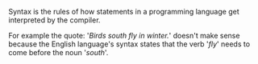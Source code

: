 Syntax is the rules of how statements in a programming language get interpreted by the compiler.

For example the quote: '*Birds south fly in winter.*' doesn't make sense because the English language's syntax states that the verb '*fly*' needs to come before the noun '*south*'.